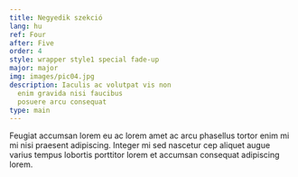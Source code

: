```yaml
---
title: Negyedik szekció
lang: hu
ref: Four
after: Five
order: 4
style: wrapper style1 special fade-up
major: major
img: images/pic04.jpg
description: Iaculis ac volutpat vis non
  enim gravida nisi faucibus
  posuere arcu consequat
type: main
---
```


Feugiat accumsan lorem eu ac lorem amet ac arcu phasellus tortor enim mi mi nisi praesent adipiscing. Integer mi sed nascetur cep aliquet augue varius tempus lobortis porttitor lorem et accumsan consequat adipiscing lorem.
